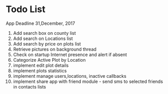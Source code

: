 Todo List
========================
App Deadline 31,December, 2017

1. Add search box  on county list
2. Add search on Locations list  
3. Add search by price on plots list
4. Retrieve pictures on background thread
5. Check on startup Internet presence and alert if absent
6. Categorize Active Plot by Location
7. implement edit plot details
8. implement plots statistics
9. implement manage users,locations, inactive callbacks
10. implement share app  with friend module -  send sms to selected friends in contacts lists
